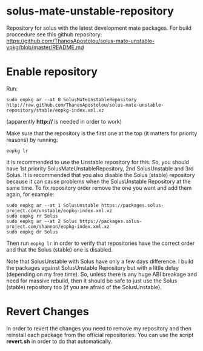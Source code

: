 # solus-mate-unstable-repository
Repository for solus with the latest development mate packages. For build proccedure see this github repository: https://github.com/ThanosApostolou/solus-mate-unstable-ypkg/blob/master/README.md

# Enable repository
Run:
```
sudo eopkg ar --at 0 SolusMateUnstableRepository http://raw.github.com/ThanosApostolou/solus-mate-unstable-repository/stable/eopkg-index.xml.xz
```
(apparently **http://** is needed in order to work)

Make sure that the repository is the first one at the top (it matters for priority reasons) by running:
```
eopkg lr
```
It is recommended to use the Unstable repository for this. So, you should have 1st priority SolusMateUnstableRepository, 2nd SolusUnstable and 3rd Solus. It is recommended that you also disable the Solus (stable) repository because it can cause problems when the SolusUnstable Repository at the same time. To fix repository order remove the one you want and add them again, for example:
```
sudo eopkg ar --at 1 SolusUnstable https://packages.solus-project.com/unstable/eopkg-index.xml.xz
sudo eopkg rr Solus
sudo eopkg ar --at 2 Solus https://packages.solus-project.com/shannon/eopkg-index.xml.xz
sudo eopkg dr Solus
```
Then run `eopkg lr` in order to verify that repositories have the correct order and that the Solus (stable) one is disabled. 

Note that SolusUnstable with Solus have only a few days difference. I build the packages against SolusUnstable Repository but with a little delay (depending on my free time). So, unless there is any huge ABI breakage and need for massive rebuild, then it should be safe to just use the Solus (stable) repository too (if you are afraid of the SolusUnstable).

# Revert Changes
In order to revert the changes you need to remove my repository and then reinstall each package from the official repositories. You can use the script **revert.sh** in order to do that automatically.
